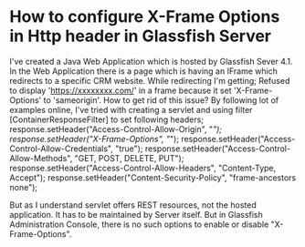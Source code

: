 
# How to configure X-Frame Options in Http header in Glassfish Server

I've created a Java Web Application which is hosted by Glassfish Sever 4.1. In the Web Application there is a page which is having an IFrame which redirects to a specific CRM website. While redirecting I'm getting;
Refused to display 'https://xxxxxxxx.com/' in a frame because it set 'X-Frame-Options' to 'sameorigin'.
How to get rid of this issue?
By following lot of examples online, I've tried with creating a servlet and using filter [ContainerResponseFilter] to set following headers;
response.setHeader("Access-Control-Allow-Origin", "*");
        response.setHeader("X-Frame-Options", "*");
        response.setHeader("Access-Control-Allow-Credentials", "true");
        response.setHeader("Access-Control-Allow-Methods", "GET, POST, DELETE, PUT");
        response.setHeader("Access-Control-Allow-Headers", "Content-Type, Accept");
        response.setHeader("Content-Security-Policy", "frame-ancestors none");

But as I understand servlet offers REST resources, not the hosted application. It has to be maintained by Server itself. But in Glassfish Administration Console, there is no such options to enable or disable "X-Frame-Options".

        